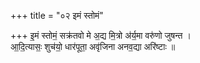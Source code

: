 +++
title = "०२ इमं स्तोमं"

+++
इ॒मं स्तोमं॒ सक्र॑तवो मे अ॒द्य मि॒त्रो अ॑र्य॒मा वरु॑णो जुषन्त ।  
आ॒दि॒त्यासः॒ शुच॑यो॒ धार॑पूता॒ अवृ॑जिना अनव॒द्या अरि॑ष्टाः ॥